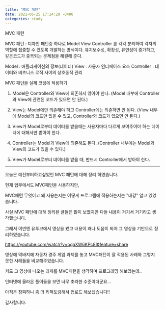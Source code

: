 ```yaml
---
title: "MVC 패턴"
date: 2021-06-25 17:24:28 -0400
categories: study
---
```


MVC 패턴

MVC 패턴 : 디자인 패턴중 하나로 Model View Controller 를 각각 분리하여 각자의 역할에 집중할 수 있도록 개발하는 방식이다.
유지보수성, 확장성, 유연성이 증가하고, 같은코드가 중복되는 문제점을 해결해 준다.

Model : 애플리케이션의 정보(데이터)
View : 사용자 인터페이스 요소
Controller : 데이터와 비즈니스 로직 사이의 상호동작 관리

MVC 패턴을 실제 코딩에 적용하기
1. Model은 Controller와 View에 의존하지 않아야 한다.
(Model 내부에 Controller와 View에 관련된 코드가 있으면 안 된다.)

2. View는 Model에만 의존해야 하고 Controller에는 의존하면 안 된다.
(View 내부에 Model의 코드만 있을 수 있고, Controller와 코드가 있으면 안 된다.)

3. View가 Model로부터 데이터를 받을때는 사용자마다 다르게 보여주어야 하는 데이터에 대해서만 받아야 한다.

4. Controller는 Model과 View에 의존해도 된다.
(Controller 내부에는 Model과 View의 코드가 있을 수 있다.)

5. View가 Model로부터 데이터를 받을 때, 반드시 Controller에서 받아야 한다.

---

오늘은 예전부터하고싶었언 MVC 패턴에 대해 정리 하였습니다.

현재 업무에서도 MVC패턴을 사용하지만, 

MVC패턴 무엇이고 왜 사용는지는 어떻게 프로그램에 적용하는지는 "대강" 알고 있었습니다..

사실 MVC 패턴에 대해 정리된 글들은 많이 보았지만 다들 내용이 거기서 거기라고 생각했습니다.

그래서 이번엔 유투브에서 영상을 봤고 내용이 꽤나 도움이 되어 그 영상을 기반으로 정리하였습니다.

https://youtube.com/watch?v=ogaXW6KPc8I&feature=share

영상에 막바지에 자동차 경주 게임 과제를 놓고 MVC패턴이 잘 적용된 사례와 그렇지 못한 사례들을 비교해주었습니다.

저도 그 영상에 나오는 과제를 MVC패턴을 생각하며 프로그래밍 해보았는데..

인터넷에 올라온 풀이들을 보면 너무 초라한 수준이더군요...

아직은 창피하니 좀 더 리팩토링해서 업로드 해보겠습니다!!

감사합니다.

